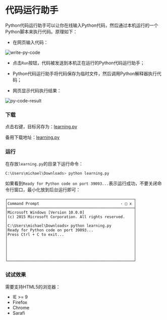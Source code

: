 # 代码运行助手

Python代码运行助手可以让你在线输入Python代码，然后通过本机运行的一个Python脚本来执行代码。原理如下：

* 在网页输入代码：

![](https://cdn.liaoxuefeng.com/cdn/files/attachments/00151105761649145d98cb75c184d999188e00144080001000/l "write-py-code")

* 点击`Run`按钮，代码被发送到本机正在运行的Python代码运行助手；

* Python代码运行助手将代码保存为临时文件，然后调用Python解释器执行代码；

* 网页显示代码执行结果：

![](https://cdn.liaoxuefeng.com/cdn/files/attachments/001511057552810cf7aedd531914bbd925e66332e04f727000/l "py-code-result")

### 下载

点击右键，目标另存为：[learning.py](https://raw.githubusercontent.com/michaelliao/learn-python3/master/teach/learning.py)

备用下载地址：[learning.py](https://pan.baidu.com/s/1kU5OCOB#list/path=%2Fpub%2Fpython)

### 运行

在存放`learning.py`的目录下运行命令：

```bash
C:\Users\michael\Downloads> python learning.py
```

如果看到`Ready for Python code on port 39093...`表示运行成功，不要关闭命令行窗口，最小化放到后台运行即可：

```
┌────────────────────────────────────────────────────────┐
│Command Prompt                                    - □ x │
├────────────────────────────────────────────────────────┤
│Microsoft Windows [Version 10.0.0]                      │
│(c) 2015 Microsoft Corporation. All rights reserved.    │
│                                                        │
│C:\Users\michael\Downloads> python learning.py          │
│Ready for Python code on port 39093...                  │
│Press Ctrl + C to exit...                               │
│                                                        │
│                                                        │
│                                                        │
│                                                        │
│                                                        │
└────────────────────────────────────────────────────────┘
```

### 试试效果

需要支持HTML5的浏览器：

* IE &gt;= 9
* Firefox
* Chrome
* Sarafi